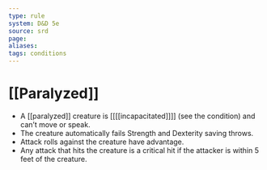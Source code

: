 ```yaml
---
type: rule
system: D&D 5e
source: srd
page:
aliases:
tags: conditions
---
```


# [[Paralyzed]]

- A [[paralyzed]] creature is [[[[incapacitated]]]] (see the condition) and can’t move or speak.
- The creature automatically fails Strength and Dexterity saving throws.
- Attack rolls against the creature have advantage.
- Any attack that hits the creature is a critical hit if the attacker is within 5 feet of the creature.